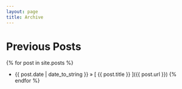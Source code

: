 ```yaml
---
layout: page
title: Archive
---
```


# Previous Posts

{% for post in site.posts %}
  * {{ post.date | date_to_string  }} &raquo; [ {{ post.title  }}  ]({{ post.url  }})
{% endfor %}

